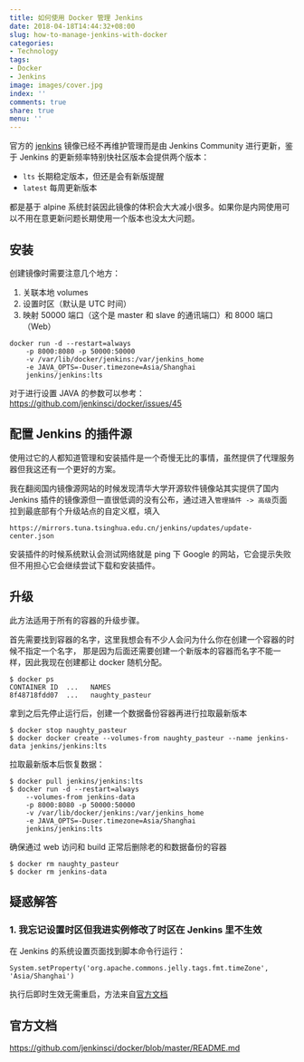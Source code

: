 ```yaml
---
title: 如何使用 Docker 管理 Jenkins
date: 2018-04-18T14:44:32+08:00
slug: how-to-manage-jenkins-with-docker
categories:
- Technology
tags:
- Docker
- Jenkins
image: images/cover.jpg
index: ''
comments: true
share: true
menu: ''
---
```


官方的 [jenkins](https://hub.docker.com/_/jenkins) 镜像已经不再维护管理而是由 Jenkins Community 进行更新，鉴于 Jenkins 的更新频率特别快社区版本会提供两个版本：

- `lts` 长期稳定版本，但还是会有新版提醒
- `latest` 每周更新版本

都是基于 alpine 系统封装因此镜像的体积会大大减小很多。如果你是内网使用可以不用在意更新问题长期使用一个版本也没太大问题。

## 安装

创建镜像时需要注意几个地方：

1. 关联本地 volumes
1. 设置时区（默认是 UTC 时间）
1. 映射 50000 端口（这个是 master 和 slave 的通讯端口）和 8000 端口（Web）

```
docker run -d --restart=always
    -p 8000:8080 -p 50000:50000
    -v /var/lib/docker/jenkins:/var/jenkins_home
    -e JAVA_OPTS=-Duser.timezone=Asia/Shanghai
    jenkins/jenkins:lts
```

对于进行设置 JAVA 的参数可以参考：https://github.com/jenkinsci/docker/issues/45

## 配置 Jenkins 的插件源

使用过它的人都知道管理和安装插件是一个奇慢无比的事情，虽然提供了代理服务器但我这还有一个更好的方案。

我在翻阅国内镜像源网站的时候发现清华大学开源软件镜像站其实提供了国内 Jenkins 插件的镜像源但一直很低调的没有公布，通过进入`管理插件 -> 高级`页面拉到最底部有个升级站点的自定义框，填入

```
https://mirrors.tuna.tsinghua.edu.cn/jenkins/updates/update-center.json
```

安装插件的时候系统默认会测试网络就是 ping 下 Google 的网站，它会提示失败但不用担心它会继续尝试下载和安装插件。

## 升级

此方法适用于所有的容器的升级步骤。

首先需要找到容器的名字，这里我想会有不少人会问为什么你在创建一个容器的时候不指定一个名字，
那是因为后面还需要创建一个新版本的容器而名字不能一样，因此我现在创建都让 docker 随机分配。

```
$ docker ps
CONTAINER ID  ...   NAMES
8f48718fdd07  ...   naughty_pasteur
```

拿到之后先停止运行后，创建一个数据备份容器再进行拉取最新版本

```
$ docker stop naughty_pasteur
$ docker docker create --volumes-from naughty_pasteur --name jenkins-data jenkins/jenkins:lts
```

拉取最新版本后恢复数据：

```
$ docker pull jenkins/jenkins:lts
$ docker run -d --restart=always
    --volumes-from jenkins-data
    -p 8000:8080 -p 50000:50000
    -v /var/lib/docker/jenkins:/var/jenkins_home
    -e JAVA_OPTS=-Duser.timezone=Asia/Shanghai
    jenkins/jenkins:lts
```

确保通过 web 访问和 build 正常后删除老的和数据备份的容器

```
$ docker rm naughty_pasteur
$ docker rm jenkins-data
```

## 疑惑解答

### 1. 我忘记设置时区但我进实例修改了时区在 Jenkins 里不生效

在 Jenkins 的系统设置页面找到脚本命令行运行：

```
System.setProperty('org.apache.commons.jelly.tags.fmt.timeZone', 'Asia/Shanghai')
```

执行后即时生效无需重启，方法来自[官方文档](https://wiki.jenkins.io/display/JENKINS/Change+time+zone)

## 官方文档

https://github.com/jenkinsci/docker/blob/master/README.md

